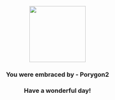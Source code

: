 <p align="center">
    <img src="https://raw.githubusercontent.com/PokeAPI/sprites/master/sprites/pokemon/233.png" width="150" height="150">
</p>
<h3 align="center">You were embraced by - <b>Porygon2</b></h3>
<h3 align="center">Have a wonderful day!</h3>
